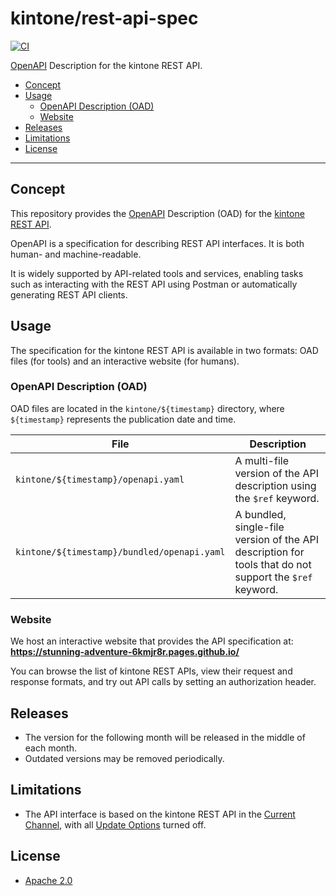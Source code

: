 # kintone/rest-api-spec

[![CI](https://github.com/kintone/rest-api-spec/actions/workflows/ci.yaml/badge.svg)](https://github.com/kintone/rest-api-spec/actions/workflows/ci.yaml)

[OpenAPI](https://www.openapis.org/) Description for the kintone REST API.

- [Concept](#concept)
- [Usage](#usage)
  - [OpenAPI Description (OAD)](#openapi-description-oad)
  - [Website](#website)
- [Releases](#releases)
- [Limitations](#limitations)
- [License](#license)

---

## Concept

This repository provides the [OpenAPI](https://www.openapis.org/) Description (OAD) for the [kintone REST API](https://kintone.dev/en/docs/kintone/rest-api/).

OpenAPI is a specification for describing REST API interfaces. It is both human- and machine-readable.

It is widely supported by API-related tools and services, enabling tasks such as interacting with the REST API using Postman or automatically generating REST API clients.

## Usage

The specification for the kintone REST API is available in two formats: OAD files (for tools) and an interactive website (for humans).

### OpenAPI Description (OAD)

OAD files are located in the `kintone/${timestamp}` directory, where `${timestamp}` represents the publication date and time.

| File | Description                                                                                               |
|---|-----------------------------------------------------------------------------------------------------------|
|`kintone/${timestamp}/openapi.yaml`| A multi-file version of the API description using the `$ref` keyword.                                        |
|`kintone/${timestamp}/bundled/openapi.yaml`| A bundled, single-file version of the API description for tools that do not support the `$ref` keyword. |

### Website

We host an interactive website that provides the API specification at:
**https://stunning-adventure-6kmjr8r.pages.github.io/**

You can browse the list of kintone REST APIs, view their request and response formats, and try out API calls by setting an authorization header.

## Releases

- The version for the following month will be released in the middle of each month.
- Outdated versions may be removed periodically.

## Limitations

- The API interface is based on the kintone REST API in the [Current Channel](https://jp.cybozu.help/k/en/admin/new_feature/new_feature_overview.html#new_feature_new_feature_overview_10), with all [Update Options](https://jp.cybozu.help/k/en/admin/new_feature/new_feature_overview.html) turned off.

## License

- [Apache 2.0](LICENSE)
